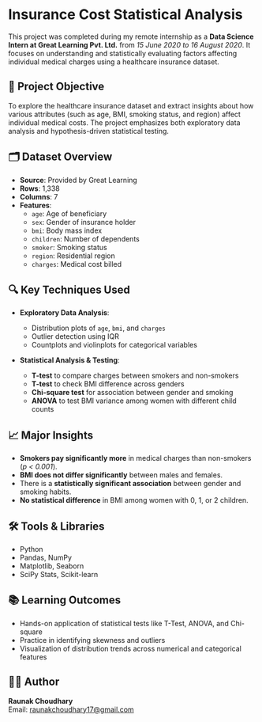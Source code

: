 # Insurance Cost Statistical Analysis

This project was completed during my remote internship as a **Data Science Intern at Great Learning Pvt. Ltd.** from *15 June 2020 to 16 August 2020*. It focuses on understanding and statistically evaluating factors affecting individual medical charges using a healthcare insurance dataset.

## 📌 Project Objective

To explore the healthcare insurance dataset and extract insights about how various attributes (such as age, BMI, smoking status, and region) affect individual medical costs. The project emphasizes both exploratory data analysis and hypothesis-driven statistical testing.

## 🗂️ Dataset Overview

- **Source**: Provided by Great Learning
- **Rows**: 1,338  
- **Columns**: 7  
- **Features**:
  - `age`: Age of beneficiary
  - `sex`: Gender of insurance holder
  - `bmi`: Body mass index
  - `children`: Number of dependents
  - `smoker`: Smoking status
  - `region`: Residential region
  - `charges`: Medical cost billed

## 🔍 Key Techniques Used

- **Exploratory Data Analysis**:
  - Distribution plots of `age`, `bmi`, and `charges`
  - Outlier detection using IQR
  - Countplots and violinplots for categorical variables

- **Statistical Analysis & Testing**:
  - **T-test** to compare charges between smokers and non-smokers
  - **T-test** to check BMI difference across genders
  - **Chi-square test** for association between gender and smoking
  - **ANOVA** to test BMI variance among women with different child counts

## 📈 Major Insights

- **Smokers pay significantly more** in medical charges than non-smokers (*p < 0.001*).
- **BMI does not differ significantly** between males and females.
- There is a **statistically significant association** between gender and smoking habits.
- **No statistical difference** in BMI among women with 0, 1, or 2 children.

## 🛠️ Tools & Libraries

- Python  
- Pandas, NumPy  
- Matplotlib, Seaborn  
- SciPy Stats, Scikit-learn

## 📚 Learning Outcomes

- Hands-on application of statistical tests like T-Test, ANOVA, and Chi-square
- Practice in identifying skewness and outliers
- Visualization of distribution trends across numerical and categorical features

## 👨‍💻 Author

**Raunak Choudhary**  
Email: [raunakchoudhary17@gmail.com](mailto:raunakchoudhary17@gmail.com)